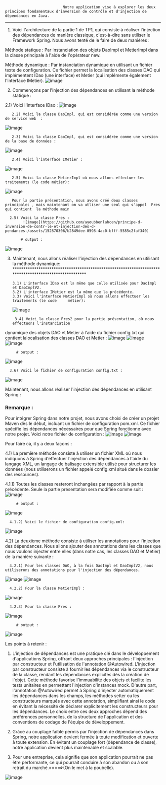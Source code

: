 
                              Notre application vise à explorer les deux principes fondamentaux d'inversion de contrôle et d'injection de dépendances en Java.
_________________________________________________________________________________________________________________________________________________________________________________________________________________________________________


1) Voici l'architecture de la partie 1 de TP1, qui consiste à réaliser l'injection des dépendances de manière classique, c'est-à-dire sans utiliser le Framework Spring. Nous avons tenté de le faire de deux manières :

Méthode statique : Par instanciation des objets DaoImpl et MetierImpl dans la classe principale à l'aide de l'opérateur new.

Méthode dynamique : Par instanciation dynamique en utilisant un fichier texte de configuration. Ce fichier permet la localisation des classes DAO qui implémentent IDao (une interface) et Metier (qui implémente également l'interface IMetier).
   ![image](https://github.com/ayoubbenlahcen/principe-d-inversion-de-contr-le-et-injection-des-d-pendances-/assets/152870306/e4b9d89b-6751-4e09-8501-0e3dcbfa7fb8)

2) Commençons par l'injection des dépendances en utilisant la méthode statique :
   
  2.1) Voici l'interface IDao :
   ![image](https://github.com/ayoubbenlahcen/principe-d-inversion-de-contr-le-et-injection-des-d-pendances-/assets/152870306/f0724fbb-ffec-4e64-ac74-300675ec2fba)
   
       2.2) Voici la classe DaoImpl, qui est considérée comme une version de service web  :
   ![image](https://github.com/ayoubbenlahcen/principe-d-inversion-de-contr-le-et-injection-des-d-pendances-/assets/152870306/8485a884-e20c-4896-9fbc-dcd07d7dfed4)

   
       2.3) Voici la classe DaoImpl, qui est considérée comme une version de la base de données :
   ![image](https://github.com/ayoubbenlahcen/principe-d-inversion-de-contr-le-et-injection-des-d-pendances-/assets/152870306/08f35775-e193-49a4-977d-99efb14c44dd)

       2.4) Voici l'interface IMetier :
   ![image](https://github.com/ayoubbenlahcen/principe-d-inversion-de-contr-le-et-injection-des-d-pendances-/assets/152870306/efa5b390-06e6-4de5-b335-e660e259864e)
   
       2.5) Voici la classe MetierImpl où nous allons effectuer les traitements (le code métier):
   ![image](https://github.com/ayoubbenlahcen/principe-d-inversion-de-contr-le-et-injection-des-d-pendances-/assets/152870306/43dd138d-8795-4a3a-8766-13d7417c41fb)
   
       Pour la partie présentation, nous avons créé deux classes principales , mais maintenant on va utliser une seul qui s'appel  Pres qui contient  la méthode main 

      2.5) Voici la classe Pres :
            ![image](https://github.com/ayoubbenlahcen/principe-d-inversion-de-contr-le-et-injection-des-d-pendances-/assets/152870306/b2849dee-0598-4ac0-bfff-5585c2faf340)
   
           # output :
   ![image](https://github.com/ayoubbenlahcen/principe-d-inversion-de-contr-le-et-injection-des-d-pendances-/assets/152870306/06cc7ed3-10ae-4d3d-a54c-3ebf10bad3c9)


   
   
3) Maintenant, nous allons réaliser l'injection des dépendances en utilisant la méthode dynamique: ******************************************************************************************************

       3.1) L'interface IDao est la même que celle utilisée pour DaoImpl et DaoImplV2.
       3.2) L'interface IMetier est la même que la précédente.
       3.3) Voici l'interface MetierImpl où nous allons effectuer les traitements (le code     métier):
   
   ![image](https://github.com/ayoubbenlahcen/principe-d-inversion-de-contr-le-et-injection-des-d-pendances-/assets/152870306/43dd138d-8795-4a3a-8766-13d7417c41fb)
   
        3.4) Voici la classe Pres2 pour la partie présentation, où nous effectuons l'instanciation
dynamique des objets DAO et Metier à l'aide du fichier config.txt qui contient lalocalisation des classes DAO et Metier :
            ![image](https://github.com/ayoubbenlahcen/principe-d-inversion-de-contr-le-et-injection-des-d-pendances-/assets/152870306/a66672b3-3b59-4fc0-82bc-ca98a9a9fc91)
            ![image](https://github.com/ayoubbenlahcen/principe-d-inversion-de-contr-le-et-injection-des-d-pendances-/assets/152870306/a6f2efdf-fa40-4475-8a14-f998fed1da7c)
            ![image](https://github.com/ayoubbenlahcen/principe-d-inversion-de-contr-le-et-injection-des-d-pendances-/assets/152870306/29079eaa-ca86-4499-a0f1-36d45bfe95c9)

         # output :
  ![image](https://github.com/ayoubbenlahcen/principe-d-inversion-de-contr-le-et-injection-des-d-pendances-/assets/152870306/3b362a1f-a677-4d42-a4bc-9061d02ca021)
   
      3.6) Voici le fichier de configuration config.txt :
  ![image](https://github.com/ayoubbenlahcen/principe-d-inversion-de-contr-le-et-injection-des-d-pendances-/assets/152870306/eb4206e7-b9b4-4f34-a366-6056b0900b62)


Maintenant, nous allons réaliser l'injection des dépendances en utilisant Spring :
### Remarque :
Pour intégrer Spring dans notre projet, nous avons choisi de créer un projet Maven dès le début, incluant un fichier de configuration pom.xml. Ce fichier spécifie les dépendances nécessaires pour que Spring fonctionne avec notre projet. 
Voici notre fichier de configuration :
![image](https://github.com/ayoubbenlahcen/principe-d-inversion-de-contr-le-et-injection-des-d-pendances-/assets/152870306/80c7d199-f38f-4e95-80be-114b6b23fe96)
![image](https://github.com/ayoubbenlahcen/principe-d-inversion-de-contr-le-et-injection-des-d-pendances-/assets/152870306/1cde3012-0376-42d9-8fe0-eb5aed6abddb)

   Pour faire cà, il y a deux façons :
   
4.1) La première méthode consiste à utiliser un fichier XML où nous indiquons à Spring d'effectuer l'injection des dépendances à l'aide du langage XML, un langage de balisage extensible utilisé pour structurer les données (nous utiliserons un fichier appelé config.xml situé dans le dossier des ressources).

4.1.1) Toutes les classes resteront inchangées par rapport à la partie précédente. Seule la partie présentation sera modifiée comme suit :
  ![image](https://github.com/ayoubbenlahcen/principe-d-inversion-de-contr-le-et-injection-des-d-pendances-/assets/152870306/25d69e53-7828-4ed0-b14c-5dc4ba2cb7c7)
            
         # output :
   ![image](https://github.com/ayoubbenlahcen/principe-d-inversion-de-contr-le-et-injection-des-d-pendances-/assets/152870306/a583de94-2b79-47ba-bc40-e6feabab0b3f)
            
      4.1.2) Voici le fichier de configuration config.xml:
   ![image](https://github.com/ayoubbenlahcen/principe-d-inversion-de-contr-le-et-injection-des-d-pendances-/assets/152870306/7531e149-d77e-4c72-9d4f-a8f8e69877ae)

4.2) La deuxième méthode consiste à utiliser les annotations pour l'injection des dépendances. Nous allons ajouter des annotations dans les classes que nous voulons injecter entre elles (dans notre cas, les classes DAO et Metier) de la manière suivante :

      4.2.1) Pour les classes DAO, à la fois DaoImpl et DaoImplV2, nous utiliserons des annotations pour l'injection des dépendances.
  ![image](https://github.com/ayoubbenlahcen/principe-d-inversion-de-contr-le-et-injection-des-d-pendances-/assets/152870306/885a2cbb-2df6-42d9-9834-cfabfc40e440)
  ![image](https://github.com/ayoubbenlahcen/principe-d-inversion-de-contr-le-et-injection-des-d-pendances-/assets/152870306/f2141a2a-b58a-47e7-b48e-61980e14f4da)
            
      4.2.2) Pour la classe MetierImpl :
  ![image](https://github.com/ayoubbenlahcen/principe-d-inversion-de-contr-le-et-injection-des-d-pendances-/assets/152870306/db2f250b-3185-46f7-b179-413a8d711cfb)
            
      4.2.3) Pour la classe Pres :
  ![image](https://github.com/ayoubbenlahcen/principe-d-inversion-de-contr-le-et-injection-des-d-pendances-/assets/152870306/0636baff-694b-42a7-887f-00f20b03aa66)
            
         # output :
  ![image](https://github.com/ayoubbenlahcen/principe-d-inversion-de-contr-le-et-injection-des-d-pendances-/assets/152870306/abff7bb5-425e-42d9-a59e-2feb5d563444)

Les points à retenir : 

   1) L'injection de dépendances est une pratique clé dans le développement d'applications Spring, offrant deux approches principales : l'injection par constructeur et l'utilisation de l'annotation @Autowired. L'injection par constructeur consiste à fournir les dépendances via le constructeur de la classe, rendant les dépendances explicites dès la création de l'objet. Cette méthode favorise l'immuabilité des objets et facilite les tests unitaires en permettant l'injection d'instances mock. D'autre part, l'annotation @Autowired permet à Spring d'injecter automatiquement les dépendances dans les champs, les méthodes setter ou les constructeurs marqués avec cette annotation, simplifiant ainsi le code en évitant la nécessité de déclarer explicitement les constructeurs pour les dépendances. Le choix entre ces deux approches dépend des préférences personnelles, de la structure de l'application et des conventions de codage de l'équipe de développement.


   2) Grâce au couplage faible permis par l'injection de dépendances dans Spring, notre application devient fermée à toute modification et ouverte à toute extension. En évitant un couplage fort (dépendance de classe), notre application devient plus maintenable et scalable.
   3) Pour une entreprise, cela signifie que son application pourrait ne pas être performante, ce qui pourrait conduire à son abandon ou à son retrait du marché.=====>(On le met à la poubelle).
   
![image](https://github.com/ayoubbenlahcen/principe-d-inversion-de-contr-le-et-injection-des-d-pendances-/assets/152870306/29617c67-f33c-467a-8a2b-5ca3dbcc9518)
